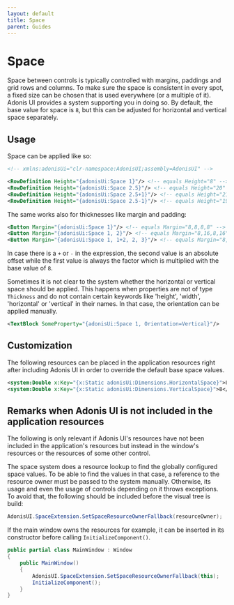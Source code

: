```yaml
---
layout: default
title: Space
parent: Guides
---
```


# Space

Space between controls is typically controlled with margins, paddings and grid rows and columns. To make sure the space is consistent in every spot, a fixed size can be chosen that is used everywhere (or a multiple of it). Adonis UI provides a system supporting you in doing so. By default, the base value for space is `8`, but this can be adjusted for horizontal and vertical space separately.

## Usage

Space can be applied like so:

```xml
<!-- xmlns:adonisUi="clr-namespace:AdonisUI;assembly=AdonisUI" -->

<RowDefinition Height="{adonisUi:Space 1}"/> <!-- equals Height="8" -->
<RowDefinition Height="{adonisUi:Space 2.5}"/> <!-- equals Height="20" -->
<RowDefinition Height="{adonisUi:Space 2.5+1}"/> <!-- equals Height="21" -->
<RowDefinition Height="{adonisUi:Space 2.5-1}"/> <!-- equals Height="19" -->
```

The same works also for thicknesses like margin and padding:

```xml
<Button Margin="{adonisUi:Space 1}"/> <!-- equals Margin="8,8,8,8" -->
<Button Margin="{adonisUi:Space 1, 2}"/> <!-- equals Margin="8,16,8,16" -->
<Button Margin="{adonisUi:Space 1, 1+2, 2, 3}"/> <!-- equals Margin="8,10,16,24" -->
```

In case there is a `+` or `-` in the expression, the second value is an absolute offset while the first value is always the factor which is multiplied with the base value of `8`.

Sometimes it is not clear to the system whether the horizontal or vertical space should be applied. This happens when properties are not of type `Thickness` and do not contain certain keywords like 'height', 'width', 'horizontal' or 'vertical' in their names. In that case, the orientation can be applied manually.

```xml
<TextBlock SomeProperty="{adonisUi:Space 1, Orientation=Vertical}"/>
```

## Customization

The following resources can be placed in the application resources right after including Adonis UI in order to override the default base space values.

```xml
<system:Double x:Key="{x:Static adonisUi:Dimensions.HorizontalSpace}">8</system:Double>
<system:Double x:Key="{x:Static adonisUi:Dimensions.VerticalSpace}">8</system:Double>
```

## Remarks when Adonis UI is not included in the application resources

The following is only relevant if Adonis UI's resources have not been included in the application's resources but instead in the window's resources or the resources of some other control.

The space system does a resource lookup to find the globally configured space values. To be able to find the values in that case, a reference to the resource owner must be passed to the system manually. Otherwise, its usage and even the usage of controls depending on it throws exceptions. To avoid that, the following should be included before the visual tree is build:

```csharp
AdonisUI.SpaceExtension.SetSpaceResourceOwnerFallback(resourceOwner);
```

If the main window owns the resources for example, it can be inserted in its constructor before calling `InitializeComponent()`.

```csharp
public partial class MainWindow : Window
{
    public MainWindow()
    {
        AdonisUI.SpaceExtension.SetSpaceResourceOwnerFallback(this);
        InitializeComponent();
    }
}
```
